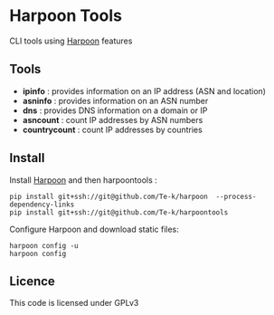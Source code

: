 # Harpoon Tools

CLI tools using [Harpoon](https://github.com/Te-k/harpoon) features

## Tools

* **ipinfo** : provides information on an IP address (ASN and location)
* **asninfo** : provides information on an ASN number
* **dns** : provides DNS information on a domain or IP
* **asncount** : count IP addresses by ASN numbers
* **countrycount** : count IP addresses by countries

## Install

Install [Harpoon](https://github.com/Te-k/harpoon) and then harpoontools :

```
pip install git+ssh://git@github.com/Te-k/harpoon  --process-dependency-links
pip install git+ssh://git@github.com/Te-k/harpoontools
```

Configure Harpoon and download static files:
```
harpoon config -u
harpoon config
```

## Licence

This code is licensed under GPLv3
